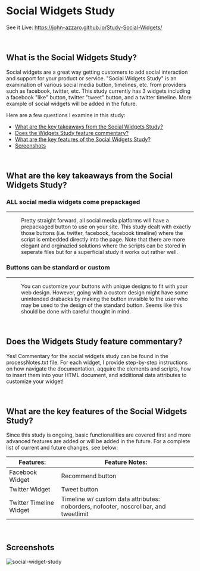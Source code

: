 # Social Widgets Study
See it Live: https://john-azzaro.github.io/Study-Social-Widgets/

<br>

## What is the Social Widgets Study?
Social widgets are a great way getting customers to add social interaction and support for your product or service.  "Social Widgets Study" is an examination of various social media button, timelines, etc. from providers such as facebook, twitter, etc.  This study currently has 3 widgets including a facebook "like" button, twitter "tweet" button, and a twitter timeline.  More example of social widgets will be added in the future.

Here are a few questions I examine in this study:

* [What are the key takeaways from the Social Widgets Study?](#What-are-the-key-takeaways-from-the-Social-Widgets-Study)
* [Does the Widgets Study feature commentary?](#Does-the-Widgets-Study-feature-commentary)
* [What are the key features of the Social Widgets Study?](#What-are-the-key-features-of-the-Social-Widgets-Study)
* [Screenshots](#Screenshots)

<br>

## What are the key takeaways from the Social Widgets Study?

<dl>

### ALL social media widgets come prepackaged
--------
<dd> 

Pretty straight forward, all social media platforms will have a prepackaged button to use on your site. This study dealt with exactly those buttons (i.e. twitter, facebook, facebook timeline) where the script is embedded directly into the page. Note that there are more elegant and orginazied solutions where the scripts can be stored in seperate files but for a superficial study it works out rather well.

</dd>

### Buttons can be standard or custom
----------
<dd>

You can customize your buttons with unique designs to fit with your web design.  However, going with a custom design might have some unintended drabacks by making the button invisible to the user who may be used to the design of the standard button. Seems like this should be done with careful thought in mind.

</dd>

</dl>

<br>

## Does the Widgets Study feature commentary?
Yes! Commentary for the social widgets study can be found in the processNotes.txt file.  For each widget, I provide step-by-step instructions on how navigate the documentation, aqquire the elements and scripts, how to insert them into your HTML document, and additional data attributes to customize your widget!  

<br>

## What are the key features of the Social Widgets Study?
Since this study is ongoing, basic functionalities are covered first and more advanced features are added or will be added in the future.  For a complete list of current and future changes, see below:


| **Features:**                            | **Feature Notes:**                             |
| ---------------------------------------- | ----------------------------------------------|
| Facebook Widget                          |    Recommend button                                             |
| Twitter Widget                           |    Tweet button                                             |
| Twitter Timeline Widget                  |    Timeline w/ custom data attributes: noborders, nofooter, noscrollbar, and tweetlimit   |  


<br>

## Screenshots

![social-widget-study](https://user-images.githubusercontent.com/37447586/61234810-e5d3d780-a6e8-11e9-847c-5c5872b0c28c.png)
